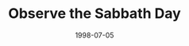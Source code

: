 ---
layout: message
category: message
series: "God's Top 10"
title: "Observe the Sabbath Day"
date: 1998-07-05
message_id: 435
---